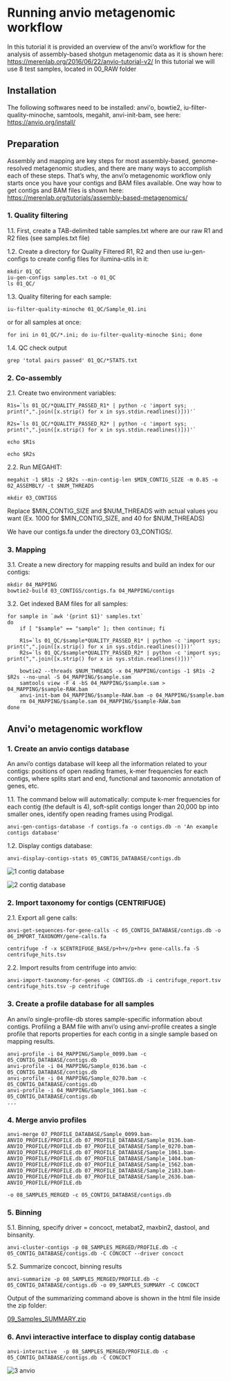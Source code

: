 # Running anvio metagenomic workflow
In this tutorial it is provided an overview of the anvi’o workflow for the analysis of assembly-based shotgun metagenomic data as it is shown here: https://merenlab.org/2016/06/22/anvio-tutorial-v2/
In this tutorial we will use 8 test samples, located in 00_RAW folder

## Installation

The following softwares need to be installed: anvi'o, bowtie2, iu-filter-quality-minoche, samtools, megahit, anvi-init-bam, see here: https://anvio.org/install/

## Preparation
Assembly and mapping are key steps for most assembly-based, genome-resolved metagenomic studies, and there are many ways to accomplish each of these steps. That’s why, the anvi’o metagenomic workflow only starts once you have your contigs and BAM files available. One way how to get contigs and BAM files is shown here: https://merenlab.org/tutorials/assembly-based-metagenomics/

### 1. Quality filtering
1.1. First, create a TAB-delimited table samples.txt where are our raw R1 and R2 files (see samples.txt file)

1.2. Create a directory for Quality Filtered R1, R2 and then use iu-gen-configs to create config files for ilumina-utils in it:

```
mkdir 01_QC
iu-gen-configs samples.txt -o 01_QC
ls 01_QC/
```

1.3. Quality filtering for each sample:

```
iu-filter-quality-minoche 01_QC/Sample_01.ini
```

or for all samples at once:

```
for ini in 01_QC/*.ini; do iu-filter-quality-minoche $ini; done
```


1.4. QC check output

```
grep 'total pairs passed' 01_QC/*STATS.txt
```

### 2. Co-assembly

2.1. Create two environment variables:

```
R1s=`ls 01_QC/*QUALITY_PASSED_R1* | python -c 'import sys; print(",".join([x.strip() for x in sys.stdin.readlines()]))'`

R2s=`ls 01_QC/*QUALITY_PASSED_R2* | python -c 'import sys; print(",".join([x.strip() for x in sys.stdin.readlines()]))'`

echo $R1s

echo $R2s
```


2.2. Run MEGAHIT:

```
megahit -1 $R1s -2 $R2s --min-contig-len $MIN_CONTIG_SIZE -m 0.85 -o 02_ASSEMBLY/ -t $NUM_THREADS

mkdir 03_CONTIGS
```
Replace $MIN_CONTIG_SIZE and $NUM_THREADS with actual values you want (Ex. 1000 for $MIN_CONTIG_SIZE, and 40 for $NUM_THREADS)

We have our contigs.fa under the directory 03_CONTIGS/.


### 3. Mapping

3.1. Create a new directory for mapping results and build an index for our contigs:

```
mkdir 04_MAPPING
bowtie2-build 03_CONTIGS/contigs.fa 04_MAPPING/contigs
```

3.2. Get indexed BAM files for all samples:

```
for sample in `awk '{print $1}' samples.txt`
do
    if [ "$sample" == "sample" ]; then continue; fi
    
    R1s=`ls 01_QC/$sample*QUALITY_PASSED_R1* | python -c 'import sys; print(",".join([x.strip() for x in sys.stdin.readlines()]))'`
    R2s=`ls 01_QC/$sample*QUALITY_PASSED_R2* | python -c 'import sys; print(",".join([x.strip() for x in sys.stdin.readlines()]))'`
    
    bowtie2 --threads $NUM_THREADS -x 04_MAPPING/contigs -1 $R1s -2 $R2s --no-unal -S 04_MAPPING/$sample.sam
    samtools view -F 4 -bS 04_MAPPING/$sample.sam > 04_MAPPING/$sample-RAW.bam
    anvi-init-bam 04_MAPPING/$sample-RAW.bam -o 04_MAPPING/$sample.bam
    rm 04_MAPPING/$sample.sam 04_MAPPING/$sample-RAW.bam
done
```

## Anvi'o metagenomic workflow

### 1. Create an anvio contigs database
An anvi’o contigs database will keep all the information related to your contigs: positions of open reading frames, k-mer frequencies for each contigs, where splits start and end, functional and taxonomic annotation of genes, etc.

1.1. The command below will automatically: compute k-mer frequencies for each contig (the default is 4), soft-split contigs longer than 20,000 bp into smaller ones, identify open reading frames using Prodigal.

```
anvi-gen-contigs-database -f contigs.fa -o contigs.db -n 'An example contigs database'
```

1.2. Display contigs database:

```
anvi-display-contigs-stats 05_CONTIG_DATABASE/contigs.db
```


![1 contig database](https://user-images.githubusercontent.com/39907616/168802436-8a541921-ad63-4371-b95f-d13d048bc48d.png)


![2 contig database](https://user-images.githubusercontent.com/39907616/168804521-0a952056-2c03-474d-bb4d-2bd18d71ccf6.png)




### 2. Import taxonomy for contigs (CENTRIFUGE)

2.1. Export all gene calls:

```
anvi-get-sequences-for-gene-calls -c 05_CONTIG_DATABASE/contigs.db -o 06_IMPORT_TAXONOMY/gene-calls.fa

centrifuge -f -x $CENTRIFUGE_BASE/p+h+v/p+h+v gene-calls.fa -S centrifuge_hits.tsv
```

2.2. Import results from centrifuge into anvio:

```
anvi-import-taxonomy-for-genes -c CONTIGS.db -i centrifuge_report.tsv centrifuge_hits.tsv -p centrifuge
```

### 3. Create a profile database for all samples
An anvi’o single-profile-db stores sample-specific information about contigs. Profiling a BAM file with anvi’o using anvi-profile creates a single profile that reports properties for each contig in a single sample based on mapping results.

```
anvi-profile -i 04_MAPPING/Sample_0099.bam -c 05_CONTIG_DATABASE/contigs.db 
anvi-profile -i 04_MAPPING/Sample_0136.bam -c 05_CONTIG_DATABASE/contigs.db 
anvi-profile -i 04_MAPPING/Sample_0270.bam -c 05_CONTIG_DATABASE/contigs.db 
anvi-profile -i 04_MAPPING/Sample_1061.bam -c 05_CONTIG_DATABASE/contigs.db 
...
```
### 4. Merge anvio profiles

```
anvi-merge 07_PROFILE_DATABASE/Sample_0099.bam-ANVIO_PROFILE/PROFILE.db 07_PROFILE_DATABASE/Sample_0136.bam-ANVIO_PROFILE/PROFILE.db 07_PROFILE_DATABASE/Sample_0270.bam-ANVIO_PROFILE/PROFILE.db 07_PROFILE_DATABASE/Sample_1061.bam-ANVIO_PROFILE/PROFILE.db 07_PROFILE_DATABASE/Sample_1404.bam-ANVIO_PROFILE/PROFILE.db 07_PROFILE_DATABASE/Sample_1562.bam-ANVIO_PROFILE/PROFILE.db 07_PROFILE_DATABASE/Sample_2183.bam-ANVIO_PROFILE/PROFILE.db 07_PROFILE_DATABASE/Sample_2636.bam-ANVIO_PROFILE/PROFILE.db 

-o 08_SAMPLES_MERGED -c 05_CONTIG_DATABASE/contigs.db
```


### 5. Binning 

5.1. Binning, specify driver = concoct, metabat2, maxbin2, dastool, and binsanity.

```
anvi-cluster-contigs -p 08_SAMPLES_MERGED/PROFILE.db -c 05_CONTIG_DATABASE/contigs.db -C CONCOCT --driver concoct
```

5.2. Summarize concoct, binning results

```
anvi-summarize -p 08_SAMPLES_MERGED/PROFILE.db -c 05_CONTIG_DATABASE/contigs.db -o 09_SAMPLES_SUMMARY -C CONCOCT
```
Output of the summarizing command above is shown in the html file inside the zip folder:

[09_Samples_SUMMARY.zip](https://github.com/trocialba/anvio_metagenomic_workflow/files/8707995/09_Samples_SUMMARY.zip)


### 6. Anvi interactive interface to display contig database


```
anvi-interactive  -p 08_SAMPLES_MERGED/PROFILE.db -c 05_CONTIG_DATABASE/contigs.db -C CONCOCT
```
![3 anvio](https://user-images.githubusercontent.com/39907616/168806473-e918b4d0-88c5-4e3d-ab95-e1274e55d7e2.png)

